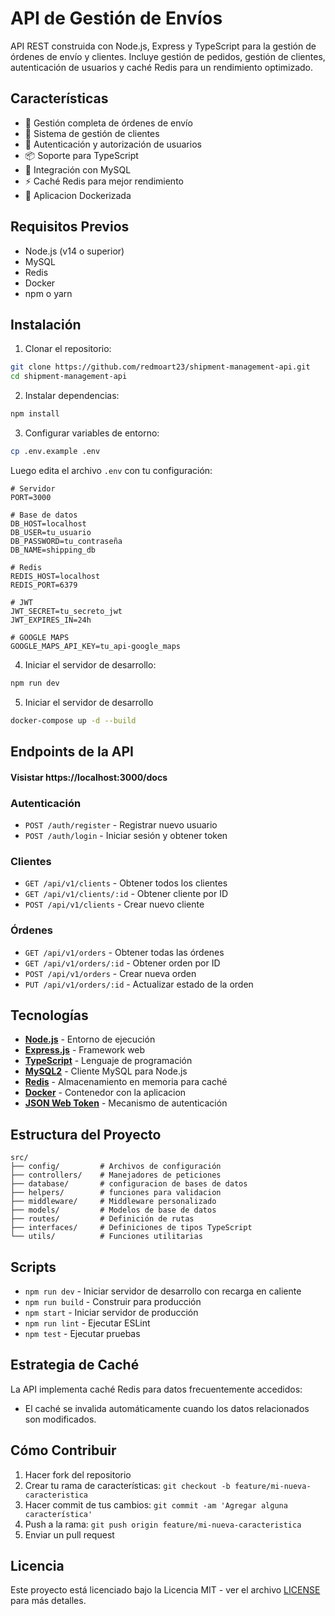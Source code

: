 # API de Gestión de Envíos

API REST construida con Node.js, Express y TypeScript para la gestión de órdenes de envío y clientes. Incluye gestión de pedidos, gestión de clientes, autenticación de usuarios y caché Redis para un rendimiento optimizado.

## Características

- 🚚 Gestión completa de órdenes de envío
- 👥 Sistema de gestión de clientes
- 🔐 Autenticación y autorización de usuarios
- 📦 Soporte para TypeScript
- 💾 Integración con MySQL
- ⚡ Caché Redis para mejor rendimiento
-  🐋 Aplicacion Dockerizada

## Requisitos Previos

- Node.js (v14 o superior)
- MySQL
- Redis
- Docker
- npm o yarn

## Instalación

1. Clonar el repositorio:
```bash
git clone https://github.com/redmoart23/shipment-management-api.git
cd shipment-management-api
```

2. Instalar dependencias:
```bash
npm install
```

3. Configurar variables de entorno:
```bash
cp .env.example .env
```

Luego edita el archivo `.env` con tu configuración:
```
# Servidor
PORT=3000

# Base de datos
DB_HOST=localhost
DB_USER=tu_usuario
DB_PASSWORD=tu_contraseña
DB_NAME=shipping_db

# Redis
REDIS_HOST=localhost
REDIS_PORT=6379

# JWT
JWT_SECRET=tu_secreto_jwt
JWT_EXPIRES_IN=24h

# GOOGLE MAPS
GOOGLE_MAPS_API_KEY=tu_api-google_maps
```

4. Iniciar el servidor de desarrollo:
```bash
npm run dev
```

5. Iniciar el servidor de desarrollo
```bash
docker-compose up -d --build
```


## Endpoints de la API

#### Visistar **https://localhost:3000/docs**

### Autenticación
- `POST /auth/register` - Registrar nuevo usuario
- `POST /auth/login` - Iniciar sesión y obtener token

### Clientes
- `GET /api/v1/clients` - Obtener todos los clientes
- `GET /api/v1/clients/:id` - Obtener cliente por ID
- `POST /api/v1/clients` - Crear nuevo cliente

### Órdenes
- `GET /api/v1/orders` - Obtener todas las órdenes
- `GET /api/v1/orders/:id` - Obtener orden por ID
- `POST /api/v1/orders` - Crear nueva orden
- `PUT /api/v1/orders/:id` - Actualizar estado de la orden

## Tecnologías

- **[Node.js](https://nodejs.org/)** - Entorno de ejecución
- **[Express.js](https://expressjs.com/)** - Framework web
- **[TypeScript](https://www.typescriptlang.org/)** - Lenguaje de programación
- **[MySQL2](https://github.com/sidorares/node-mysql2)** - Cliente MySQL para Node.js
- **[Redis](https://redis.io/)** - Almacenamiento en memoria para caché
- **[Docker](https://redis.io/)** - Contenedor con la aplicacion
- **[JSON Web Token](https://jwt.io/)** - Mecanismo de autenticación

## Estructura del Proyecto

```
src/
├── config/         # Archivos de configuración
├── controllers/    # Manejadores de peticiones
├── database/       # configuracion de bases de datos
├── helpers/        # funciones para validacion
├── middleware/     # Middleware personalizado
├── models/         # Modelos de base de datos
├── routes/         # Definición de rutas
├── interfaces/     # Definiciones de tipos TypeScript
└── utils/          # Funciones utilitarias
```

## Scripts

- `npm run dev` - Iniciar servidor de desarrollo con recarga en caliente
- `npm run build` - Construir para producción
- `npm start` - Iniciar servidor de producción
- `npm run lint` - Ejecutar ESLint
- `npm test` - Ejecutar pruebas

## Estrategia de Caché

La API implementa caché Redis para datos frecuentemente accedidos:

- El caché se invalida automáticamente cuando los datos relacionados son modificados.

## Cómo Contribuir

1. Hacer fork del repositorio
2. Crear tu rama de características: `git checkout -b feature/mi-nueva-caracteristica`
3. Hacer commit de tus cambios: `git commit -am 'Agregar alguna característica'`
4. Push a la rama: `git push origin feature/mi-nueva-caracteristica`
5. Enviar un pull request

## Licencia

Este proyecto está licenciado bajo la Licencia MIT - ver el archivo [LICENSE](LICENSE) para más detalles.
